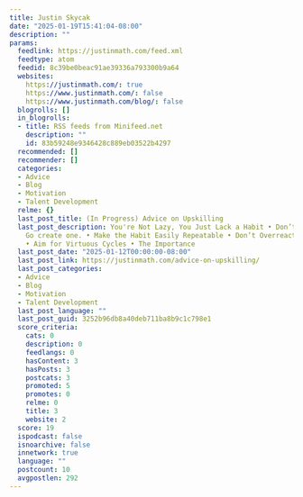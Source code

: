 ```yaml
---
title: Justin Skycak
date: "2025-01-19T15:41:04-08:00"
description: ""
params:
  feedlink: https://justinmath.com/feed.xml
  feedtype: atom
  feedid: 8c39be0beac91ae39336a793300b9a64
  websites:
    https://justinmath.com/: true
    https://www.justinmath.com/: false
    https://www.justinmath.com/blog/: false
  blogrolls: []
  in_blogrolls:
  - title: RSS feeds from Minifeed.net
    description: ""
    id: 83b59248e9346428c889eb03522b4297
  recommended: []
  recommender: []
  categories:
  - Advice
  - Blog
  - Motivation
  - Talent Development
  relme: {}
  last_post_title: (In Progress) Advice on Upskilling
  last_post_description: You're Not Lazy, You Just Lack a Habit • Don’t have a passion?
    Go create one. • Make the Habit Easily Repeatable • Don’t Overreact to Bad Days
    • Aim for Virtuous Cycles • The Importance
  last_post_date: "2025-01-12T00:00:00-08:00"
  last_post_link: https://justinmath.com/advice-on-upskilling/
  last_post_categories:
  - Advice
  - Blog
  - Motivation
  - Talent Development
  last_post_language: ""
  last_post_guid: 3252b96db8a40deb711ba8b9c1c798e1
  score_criteria:
    cats: 0
    description: 0
    feedlangs: 0
    hasContent: 3
    hasPosts: 3
    postcats: 3
    promoted: 5
    promotes: 0
    relme: 0
    title: 3
    website: 2
  score: 19
  ispodcast: false
  isnoarchive: false
  innetwork: true
  language: ""
  postcount: 10
  avgpostlen: 292
---
```

